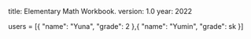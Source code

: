 title: Elementary Math Workbook.
version: 1.0
year: 2022

users = [{
"name": "Yuna",
"grade": 2
},{
"name": "Yumin",
"grade": sk
}]
